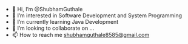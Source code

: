 - 👋 Hi, I’m @ShubhamGuthale
- 👀 I’m interested in Software Development and System Programming
- 🌱 I’m currently learning Java Development
- 💞️ I’m looking to collaborate on ...
- 📫 How to reach me  shubhamguthale8585@gmail.com
  

<!---
ShubhamGuthale/ShubhamGuthale is a ✨ special ✨ repository because its `README.md` (this file) appears on your GitHub profile.
You can click the Preview link to take a look at your changes.
--->
